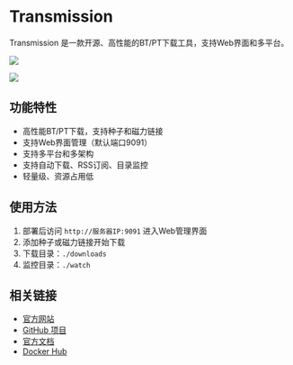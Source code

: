 # Transmission

Transmission 是一款开源、高性能的BT/PT下载工具，支持Web界面和多平台。

![](https://cdn.jsdelivr.net/gh/xiaoY233/PicList@main/public/assets/Transmission.png)

![](https://img.shields.io/badge/Copyright-arch3rPro-ff9800?style=flat&logo=github&logoColor=white)


## 功能特性

- 高性能BT/PT下载，支持种子和磁力链接
- 支持Web界面管理（默认端口9091）
- 支持多平台和多架构
- 支持自动下载、RSS订阅、目录监控
- 轻量级、资源占用低

## 使用方法

1. 部署后访问 `http://服务器IP:9091` 进入Web管理界面
2. 添加种子或磁力链接开始下载
3. 下载目录：`./downloads`
4. 监控目录：`./watch`

## 相关链接

- [官方网站](https://transmissionbt.com/)
- [GitHub 项目](https://github.com/transmission/transmission)
- [官方文档](https://github.com/transmission/transmission/wiki)
- [Docker Hub](https://hub.docker.com/r/linuxserver/transmission) 